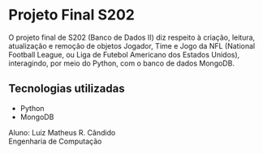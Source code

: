 # Projeto Final S202

O projeto final de S202 (Banco de Dados II) diz respeito à criação, leitura, atualização e remoção de objetos Jogador, Time e Jogo da NFL (National Football League, ou Liga de Futebol Americano dos Estados Unidos), interagindo, por meio do Python, com o banco de dados MongoDB.

## Tecnologias utilizadas

- Python
- MongoDB

Aluno: Luiz Matheus R. Cândido  
Engenharia de Computação
